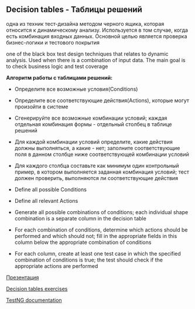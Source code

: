 ## Decision tables - Таблицы решений
одна из техник тест-дизайна методом черного ящика, которая относится к динамическому анализу. Используется в том случае, когда есть комбинация входных данных. Основной целью является проверка бизнес-логики и тестового покрытия

one of the black box test design techniques that relates to dynamic analysis. Used when there is a combination of input data. The main goal is to check business logic and test coverage

**Алгоритм работы с таблицами решений:**

- Определите все возможные условия(Conditions)
- Определите все соответствующие действия(Actions), которые могут произойти в системе
- Сгенерируйте все возможные комбинации условий; каждая отдельная комбинация формы - отдельный столбец в таблице решений
- Для каждой комбинации условий определите, какие действия должны выполняться, а какие - нет; заполните соответствующие поля в данном столбце ниже соответствующей комбинации условий
- Для каждого столбца составьте как минимум один контрольный пример, в котором выполняется заданная комбинация условий; тест должен проверить, выполняются ли соответствующие действия

- Define all possible Conditions
- Define all relevant Actions
- Generate all possible combinations of conditions; each individual shape combination is a separate column in the decision table
- For each combination of conditions, determine which actions should be performed and which should not; fill in the appropriate fields in this column below the appropriate combination of conditions
- For each column, create at least one test case in which the specified combination of conditions is true; the test should check if the appropriate actions are performed

[Презентация](https://docs.google.com/presentation/d/1X2AFW4ik4coNbsdNbLJOKXPa1iUiBR3S/edit?usp=sharing&ouid=116447005932578256378&rtpof=true&sd=true)

[Decision tables exercises](https://docs.google.com/spreadsheets/d/1h1J2v0YlcrF5KcuzFNyScoQHmgOOqiZn/edit?usp=sharing&ouid=116447005932578256378&rtpof=true&sd=true)

[TestNG documentation](https://testng.org/doc/documentation-main.html)


